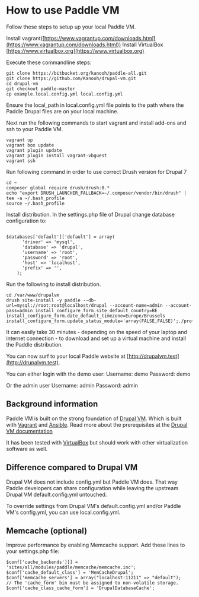 # How to use Paddle VM
Follow these steps to setup up your local Paddle VM.

Install vagrant([https://www.vagrantup.com/downloads.html](https://www.vagrantup.com/downloads.html))
Install VirtualBox [https://www.virtualbox.org](https://www.virtualbox.org)

Execute these commandline steps:

 ```
git clone https://bitbucket.org/kanooh/paddle-all.git
git clone https://github.com/Kanooh/drupal-vm.git
cd drupal-vm
git checkout paddle-master
cp example.local.config.yml local.config.yml
```
Ensure the local_path in local.config.yml file points to the path where the
Paddle Drupal files are on your local machine.

Next run the following commands to start vagrant and install add-ons and ssh to your Paddle VM.
```
vagrant up
vagrant box update
vagrant plugin update
vagrant plugin install vagrant-vbguest
vagrant ssh
```

Run following command in order to use correct Drush version for Drupal 7
```
cd ~
composer global require drush/drush:8.*
echo "export DRUSH_LAUNCHER_FALLBACK=~/.composer/vendor/bin/drush" | tee -a ~/.bash_profile
source ~/.bash_profile
```

Install distribution.
In the settings.php file of Drupal change database configuration to:
```

$databases['default']['default'] = array(
      'driver' => 'mysql',
      'database' => 'drupal',
      'username' => 'root',
      'password' => 'root',
      'host' => 'localhost',
      'prefix' => '',
    );
```

Run the following to install distribution.
```
cd /var/www/drupalvm
drush site-install -y paddle --db-url=mysql://root:root@localhost/drupal --account-name=admin --account-pass=admin install_configure_form.site_default_country=BE install_configure_form.date_default_timezone=Europe/Brussels install_configure_form.update_status_module='array(FALSE,FALSE)';./profiles/paddle/create_demo_users.sh
```

It can easily take 30 minutes - depending on the speed of your laptop and 
internet connection - to download and set up a virtual machine and install the 
Paddle distribution.

You can now surf to your local Paddle website at 
[http://drupalvm.test](http://drupalvm.test).

You can either login with the demo user:
Username: demo
Password: demo 

Or the admin user
Username: admin
Password: admin



## Background information
Paddle VM is built on the strong foundation of 
[Drupal VM](https://www.drupalvm.com/). Which is built with 
[Vagrant](https://www.vagrantup.com/) and [Ansible](https://www.ansible.com/). 
Read more about the prerequisites at the 
[Drupal VM documentation](http://docs.drupalvm.com/)

It has been tested with [VirtualBox](https://www.virtualbox.org/) but should 
work with other virtualization software as well.

## Difference compared to Drupal VM
Drupal VM does not include config.yml but Paddle VM does. That way Paddle 
developers can share configuration while leaving the upstream Drupal VM 
default.config.yml untouched.

To override settings from Drupal VM's default.config.yml and/or Paddle VM's 
config.yml, you can use local.config.yml.

## Memcache (optional)
Improve performance by enabling Memcache support. Add these lines to your 
settings.php file:
```
$conf['cache_backends'][] = 'sites/all/modules/paddle/memcache/memcache.inc';
$conf['cache_default_class'] = 'MemCacheDrupal';
$conf['memcache_servers'] = array("localhost:11211" => "default");
// The 'cache_form' bin must be assigned to non-volatile storage.
$conf['cache_class_cache_form'] = 'DrupalDatabaseCache';
```
